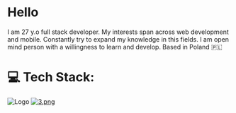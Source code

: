 # Hello

I am 27 y.o full stack developer. My interests span across web development and mobile. Constantly try to expand my knowledge in this fields. I am open mind person with a willingness to learn and develop. Based in Poland 🇵🇱

# 💻 Tech Stack:
![Logo](https://example.com/path/to/image.png)
[![3.png](https://i.postimg.cc/qMW38Btk/3.png)](https://postimg.cc/BXcb30cy)
